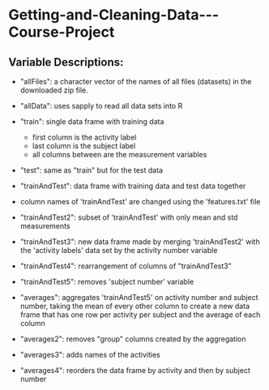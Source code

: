 # Getting-and-Cleaning-Data---Course-Project
## Variable Descriptions:
* "allFiles":  a character vector of the names of all files (datasets) in the downloaded zip file. 
* "allData": uses sapply to read all data sets into R

* "train": single data frame with training data
  - first column is the activity label
  - last column is the subject label
  - all columns between are the measurement variables
* "test": same as "train" but for the test data

* "trainAndTest": data frame with training data and test data together
* column names of 'trainAndTest' are changed using the 'features.txt' file

* "trainAndTest2": subset of 'trainAndTest' with only mean and std measurements

* "trainAndTest3": new data frame made by merging 'trainAndTest2' with the 'activity labels' data set by the activity number variable

* "trainAndTest4": rearrangement of columns of "trainAndTest3"

* "trainAndTest5": removes 'subject number' variable

* "averages": aggregates 'trainAndTest5' on activity number and subject number, taking the mean of every other column to create a new data frame that has one row per activity per subject and the average of each column

* "averages2": removes "group" columns created by the aggregation

* "averages3": adds names of the activities

* "averages4": reorders the data frame by activity and then by subject number
